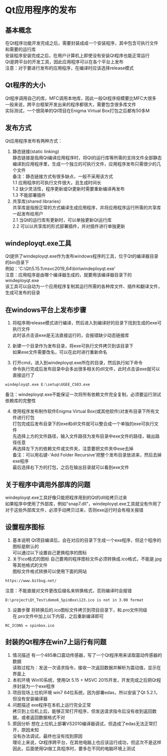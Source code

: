 # Qt应用程序的发布

## 基本概念
在Qt程序功能开发完成之后，需要封装成成一个安装程序，其中包含可执行文件和需要的运行库  
安装程序安装完成之后，在用户计算机上即使没有安装Qt程序也能正常运行  
Qt是跨平台的开发工具，因此应用程序可以在各个平台上发布  
注意：对于要进行发布的应用程序，在编译时应该选择release模式  


## Qt程序的大小
Qt程序调用自己的库，MFC调用本地库，因此一般Qt程序规模要比MFC大很多  
一般来说，跨平台框架开发出来的程序都很大，需要包含很多库文件  
实际测试，一个很简单的Qt项目在Enigma Virtual Box打包之后都有50多M  


## 发布方式
Qt应用程序发布有两种方式：  
1. 静态链接(static linking)  
静态链接是指用Qt编译应用程序时，将Qt的运行库等所需的支持文件全部静态编译到应用程序里，生成一个独立的可执行文件，应用程序发布只需很少的几个文件  
备注：静态链接方式有很多缺点，一般不采用该方式  
1.1 应用程序的可执行文件很大，且生成时间长  
1.2 缺少灵活性，程序更新或Qt更新时需要重新编译再发布  
1.3 不能部署插件  
2. 共享库(shared libraries)  
共享库是指按正常的方式编译生成应用程序，并将应用程序运行所需的共享库一起发布给用户  
2.1 当Qt的运行库有更新时，可以单独更新Qt运行库  
2.2 可以以共享库的形式部署插件，并对插件进行单独更新  


## windeployqt.exe工具
Qt提供了windeployqt.exe作为发布windows程序的工具，位于Qt的编译器目录的bin目录下  
例如：'C:\Qt\5.15.1\msvc2019_64\bin\windeployqt.exe'  
注意：应用程序是由哪个编译器生成的，就要用该编译器目录下的windeployqt.exe  
该工具可以自动为一个应用程序复制其运行所需的各种库文件、插件和翻译文件，生成可发布的目录  


## 在windows平台上发布步骤
1. 将程序用release模式进行编译，然后进入到编译好的目录下找到生成的exe可执行文件  
此时该点击该exe是无法直接运行的，会报错缺少动态链接库  

2. 新建一个目录作为发布目录，将exe可执行文件拷贝到该目录下  
如果exe文件需要改名，可以在此时进行重新命名  

3. 打开cmd，进入到windeployqt.exe所在的目录，然后执行如下命令  
命令执行完成后发布目录中会多出很多相关的dll文件，此时点击该exe就可以直接运行了  
```
windeployqt.exe E:\setup\UGEE_CS03.exe
```
备注：windeployqt.exe不能保证一次将所有依赖文件完全复制，必须要运行测试依赖库的完整性  

4. 使用程序发布制作软件Enigma Virtual Box(或其他软件)对发布目录下所有文件进行打包  
打包完成后发布目录下的exe和dll文件就可以整合成一个单独的exe可执行文件  
先选择上方的文件路径，输入文件路径为发布目录中exe文件的路径，输出路径任意  
再选择左下方的依赖文件或文件夹，注意要把文件夹中exe去掉  
备注：可以用右键-'Add Folder Recursive'把整个发布目录放进来，然后去掉exe程序  
最后选择右下方的打包，之后在输出目录就可以看到exe文件  


## 关于程序中调用外部库的问题
windeployqt.exe工具好像只能把程序用到的Qt的dll给拷贝过来  
如果程序中使用了外部库，例如"snap7.dll"，windeployqt.exe工具就没有作用了  
对于这些外部库文件，必须手动拷贝过来，否则exe运行时会有相关报错  


## 设置程序图标
1. 基本说明
Qt项目编译后，会在对应的目录下生成一个exe程序，但这个程序的图标是默认的  
可以通过以下设置自己更换程序的图标  
2. 关于ico格式的图标
自己要用的程序图标文件必须转换成.ico格式，不能是.jpg等其他格式的文件  
图标文件格式转换可以使用下面的网站  
```
https://www.bitbug.net/
```
注意：不能直接对文件更改后缀名来转换格式，否则编译时会报错  
```
D:\project\Qt_Test\demo6_SpinBox\123.ico is not in 3.00 format
```
3. 设置步骤
将转换后的.ico图标文件拷贝到项目目录下，和.pro文件同级  
在.pro文件中加上以下内容，之后重新编译即可  
```
RC_ICONS = spinbox.ico
```


## 封装的Qt程序在win7上运行有问题
1. 情况描述
有一个485串口震动传感器，写了一个Qt程序用来读取震动传感器的数据  
读取过程为：发送一次请求指令，接收一次返回数据并解析为震动值，显示在界面上  
2. 本机环境
Win10系统，使用Qt 5.15 + MSVC 2015开发，开发完成之后把Qt程序封装为一个exe程序  
3. 项目现场上位机环境
win7 64位系统，因为部署edas，所以安装了Qt 5.2.1，但没有安装编译器  
4. 问题描述
exe程序在本机上运行完全正常  
拷贝到上位机上后，能够正常打开程序，但发送请求指令后没有收到返回数据，或者返回数据格式不对  
5. 原因分析
想在上位机上部署VS2010编译器调试，但造成了edas无法正常打开，原因未知  
没有办法调试，最终也没有找到原因  
理论上来说，Qt程序跨平台，在其他电脑上也应该运行成功，但这次不是这样  
因此，后面使用Qt做工具程序时，要多在不同的电脑环境上测试  